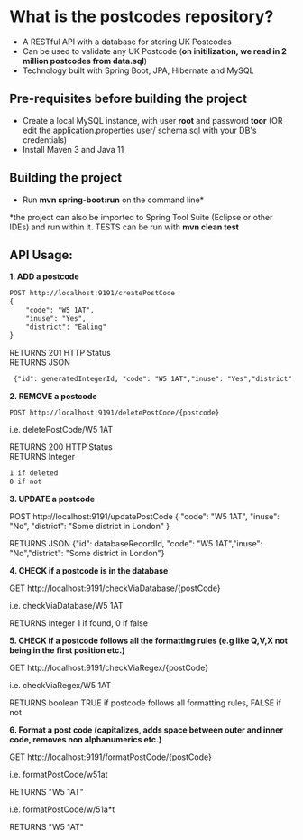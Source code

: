 # What is the postcodes repository?

- A RESTful API with a database for storing UK Postcodes
- Can be used to validate any UK Postcode (**on initilization, we read in 2 million postcodes from data.sql**)
- Technology built with Spring Boot, JPA, Hibernate and MySQL

## Pre-requisites before building the project

- Create a local MySQL instance, with user **root** and password **toor** (OR edit the application.properties user/ schema.sql with your DB's credentials)
- Install Maven 3 and Java 11

## Building the project

- Run **mvn spring-boot:run** on the command line*

*the project can also be imported to Spring Tool Suite (Eclipse or other IDEs) and run within it. TESTS can be run with **mvn clean test**

## **API Usage:** 

**1. ADD a postcode**
```html
POST http://localhost:9191/createPostCode
{
    "code": "W5 1AT",
    "inuse": "Yes",
    "district": "Ealing"
}
```
RETURNS 201 HTTP Status<br/>
RETURNS JSON
```html
 {"id": generatedIntegerId, "code": "W5 1AT","inuse": "Yes","district": "Ealing"}
```


**2. REMOVE a postcode**

```html
POST http://localhost:9191/deletePostCode/{postcode}
```
i.e.  deletePostCode/W5 1AT

RETURNS 200 HTTP Status<br/>
RETURNS Integer
```html
1 if deleted
0 if not
```


**3. UPDATE a postcode**

POST http://localhost:9191/updatePostCode
{
    "code": "W5 1AT",
    "inuse": "No",
    "district": "Some district in London"
}

RETURNS JSON {"id": databaseRecordId, "code": "W5 1AT","inuse": "No","district": "Some district in London"}


**4. CHECK if a postcode is in the database**

GET http://localhost:9191/checkViaDatabase/{postCode}

i.e. checkViaDatabase/W5 1AT

RETURNS Integer 1 if found, 0 if false


**5. CHECK if a postcode follows all the formatting rules (e.g like Q,V,X not being in the first position etc.)** 

GET http://localhost:9191/checkViaRegex/{postCode}

i.e. checkViaRegex/W5 1AT

RETURNS boolean TRUE if postcode follows all formatting rules, FALSE if not


**6. Format a post code (capitalizes, adds space between outer and inner code, removes non alphanumerics etc.)**

GET http://localhost:9191/formatPostCode/{postCode}

i.e. formatPostCode/w51at

RETURNS "W5 1AT"

i.e. formatPostCode/w/51a\*t

RETURNS "W5 1AT"
